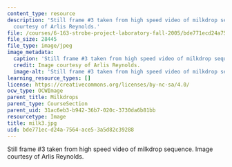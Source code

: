 ```yaml
---
content_type: resource
description: 'Still frame #3 taken from high speed video of milkdrop sequence. Image
  courtesy of Arlis Reynolds.'
file: /courses/6-163-strobe-project-laboratory-fall-2005/bde771ecd24a7564ace53a5d82c39288_milk3.jpg
file_size: 28445
file_type: image/jpeg
image_metadata:
  caption: 'Still frame #3 taken from high speed video of milkdrop sequence.'
  credit: Image courtesy of Arlis Reynolds.
  image-alt: 'Still frame #3 taken from high speed video of milkdrop sequence.'
learning_resource_types: []
license: https://creativecommons.org/licenses/by-nc-sa/4.0/
ocw_type: OCWImage
parent_title: Milkdrops
parent_type: CourseSection
parent_uid: 31ac6eb3-b942-36b7-020c-3730da6b81bb
resourcetype: Image
title: milk3.jpg
uid: bde771ec-d24a-7564-ace5-3a5d82c39288
---
```

Still frame #3 taken from high speed video of milkdrop sequence. Image courtesy of Arlis Reynolds.